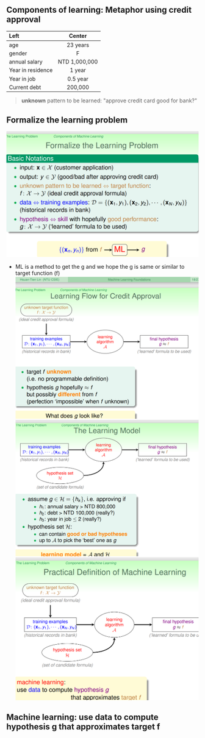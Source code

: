 ## Components of learning: Metaphor using credit approval
|Left |Center|
|:-----|:----:|
|age |23 years |
|gender |F |
|annual salary |NTD 1,000,000 |
|Year in residence|1 year |
|Year in job|0.5 year |
|Current debt|200,000 |
> __unknown__ pattern to be learned: "approve credit card good for bank?"
## Formalize the learning problem
![image](https://github.com/yhlien1221/Machine_Learning_Foundations_and_Techniques/blob/main/Foundations/pic/2_1.png)
* ML is a method to get the g and we hope the g is same or similar to target function (f)
![image](https://github.com/yhlien1221/Machine_Learning_Foundations_and_Techniques/blob/main/Foundations/pic/2_2.png)
![image](https://github.com/yhlien1221/Machine_Learning_Foundations_and_Techniques/blob/main/Foundations/pic/2_3.png)
![image](https://github.com/yhlien1221/Machine_Learning_Foundations_and_Techniques/blob/main/Foundations/pic/2_4.png)

## __Machine learning__: use data to __compute hypothesis g__ that __approximates target f__

